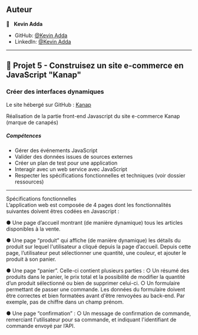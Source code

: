
## Auteur

👤 &nbsp; **Kevin Adda**

* GitHub: [@Kevin Adda](https://github.com/ak-code-90 "Cliquez pour voir mes projets")
* LinkedIn: [@Kevin Adda](https://www.linkedin.com/in/kevin-adda/ "Visitez mon profil LinkedIn")

***
## 📎 Projet 5 - Construisez un site e-commerce en JavaScript "Kanap"

### Créer des interfaces dynamiques

Le site hébergé sur GitHub : [Kanap](https://ak-code-90.github.io/DW_P5_Kanap/)

Réalisation de la partie front-end Javascript du site e-commerce Kanap (marque de canapés)

##### Compétences

* Gérer des événements JavaScript
* Valider des données issues de sources externes
* Créer un plan de test pour une application
* Interagir avec un web service avec JavaScript
* Respecter les spécifications fonctionnelles et techniques (voir dossier ressources)
***

Spécifications fonctionnelles  
L’application web est composée de 4 pages dont les fonctionnalités suivantes doivent êtres codées en Javascript :

● Une page d’accueil montrant (de manière dynamique) tous les articles disponibles à la vente.

● Une page “produit” qui affiche (de manière dynamique) les détails du produit sur lequel l'utilisateur a cliqué depuis la page d’accueil. Depuis cette page, l’utilisateur peut sélectionner une quantité, une couleur, et ajouter le produit à son panier.

● Une page “panier”. Celle-ci contient plusieurs parties : ○ Un résumé des produits dans le panier, le prix total et la possibilité de modifier la quantité d’un produit sélectionné ou bien de supprimer celui-ci. ○ Un formulaire permettant de passer une commande. Les données du formulaire doivent être correctes et bien formatées avant d'être renvoyées au back-end. Par exemple, pas de chiffre dans un champ prénom.

● Une page “confirmation” : ○ Un message de confirmation de commande, remerciant l'utilisateur pour sa commande, et indiquant l'identifiant de commande envoyé par l’API.




